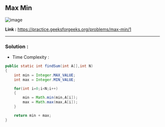 ## Max Min

![image](https://user-images.githubusercontent.com/23376002/195653389-adb55730-1bba-4ee2-99e0-21c80029e85f.png)

**Link :** https://practice.geeksforgeeks.org/problems/max-min/1

------------------------------------------------------------------------------------------------------------------------------------------------------


### Solution :

- Time Complexity :


```java
public static int findSum(int A[],int N) 
{
    int min = Integer.MAX_VALUE;
    int max = Integer.MIN_VALUE;

    for(int i=0;i<N;i++)
    {
        min = Math.min(min,A[i]);
        max = Math.max(max,A[i]);
    }

    return min + max;
}

```
